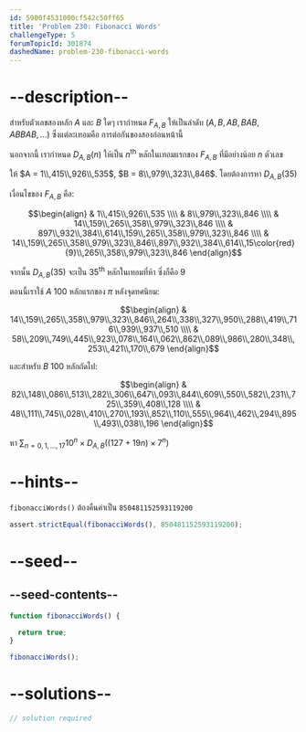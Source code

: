 ```yaml
---
id: 5900f4531000cf542c50ff65
title: 'Problem 230: Fibonacci Words'
challengeType: 5
forumTopicId: 301874
dashedName: problem-230-fibonacci-words
---
```


# --description--

สำหรับตัวเลขสองหลัก $A$ และ $B$ ใดๆ เรากำหนด $F_{A,B}$ ให้เป็นลำดับ ($A, B, AB, BAB, ABBAB, \ldots$) ซึ่งแต่ละเทอมคือ การต่อกันของสองก่อนหน้านี้

นอกจากนี้ เรากำหนด $D_{A,B}(n)$ ให้เป็น $n^{\text{th}}$ หลักในเทอมแรกของ $F_{A,B}$ ที่มีอย่างน้อย $n$ ตัวเลข

ให้ $A = 1\\,415\\,926\\,535$, $B = 8\\,979\\,323\\,846$. โดยต้องการหา $D_{A,B}(35)$

เงื่อนไขของ $F_{A,B}$ คือ:

$$\begin{align}
  & 1\\,415\\,926\\,535 \\\\
  & 8\\,979\\,323\\,846 \\\\
  & 14\\,159\\,265\\,358\\,979\\,323\\,846 \\\\
  & 897\\,932\\,384\\,614\\,159\\,265\\,358\\,979\\,323\\,846 \\\\
  & 14\\,159\\,265\\,358\\,979\\,323\\,846\\,897\\,932\\,384\\,614\\,15\color{red}{9}\\,265\\,358\\,979\\,323\\,846
\end{align}$$

จากนั้น $D_{A,B}(35)$ จะเป็น ${35}^{\text{th}}$ หลักในเทอมที่ห้า ซึ่งก็คือ 9

ตอนนี้เราใช้ $A$ 100 หลักแรกของ $π$ หลังจุดทศนิยม:

$$\begin{align}
  & 14\\,159\\,265\\,358\\,979\\,323\\,846\\,264\\,338\\,327\\,950\\,288\\,419\\,716\\,939\\,937\\,510 \\\\
  & 58\\,209\\,749\\,445\\,923\\,078\\,164\\,062\\,862\\,089\\,986\\,280\\,348\\,253\\,421\\,170\\,679
\end{align}$$

และสำหรับ $B$ 100 หลักถัดไป:

$$\begin{align}
  & 82\\,148\\,086\\,513\\,282\\,306\\,647\\,093\\,844\\,609\\,550\\,582\\,231\\,725\\,359\\,408\\,128 \\\\
  & 48\\,111\\,745\\,028\\,410\\,270\\,193\\,852\\,110\\,555\\,964\\,462\\,294\\,895\\,493\\,038\\,196
\end{align}$$

หา $\sum_{n = 0, 1, \ldots, 17} {10}^n × D_{A,B}((127 + 19n) × 7^n)$
# --hints--

`fibonacciWords()` ต้องคืนค่าเป็น `850481152593119200`

```js
assert.strictEqual(fibonacciWords(), 850481152593119200);
```

# --seed--

## --seed-contents--

```js
function fibonacciWords() {

  return true;
}

fibonacciWords();
```

# --solutions--

```js
// solution required
```
